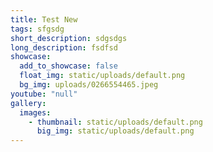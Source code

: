 ```yaml
---
title: Test New
tags: sfgsdg
short_description: sdgsdgs
long_description: fsdfsd
showcase:
  add_to_showcase: false
  float_img: static/uploads/default.png
  bg_img: uploads/0266554465.jpeg
youtube: "null"
gallery:
  images:
    - thumbnail: static/uploads/default.png
      big_img: static/uploads/default.png
---
```

